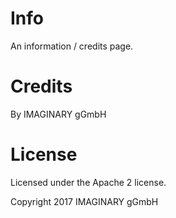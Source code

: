# Info

An information / credits page.

# Credits

By IMAGINARY gGmbH

# License

Licensed under the Apache 2 license.

Copyright 2017 IMAGINARY gGmbH